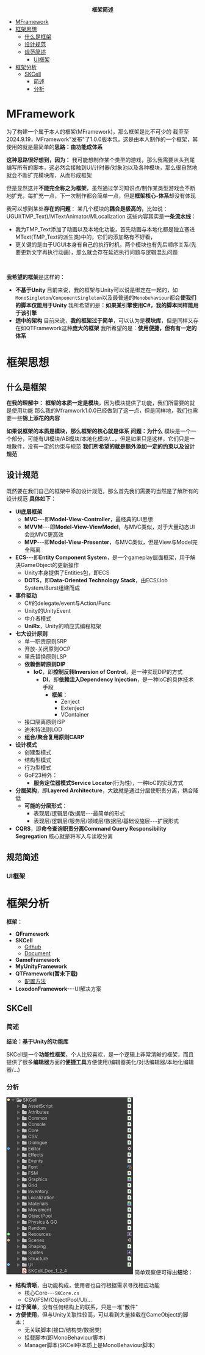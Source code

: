 **<center><BBBG>框架简述</BBBG></center>**

<!-- TOC -->

- [MFramework](#mframework)
- [框架思想](#框架思想)
  - [什么是框架](#什么是框架)
  - [设计规范](#设计规范)
  - [规范简述](#规范简述)
    - [UI框架](#ui框架)
- [框架分析](#框架分析)
  - [SKCell](#skcell)
    - [简述](#简述)
    - [分析](#分析)

<!-- /TOC -->

# MFramework

为了构建一个属于本人的框架(MFramework)，那么框架是比不可少的
截至至2024.9.19，MFramework"发布"了1.0.0版本包，这是由本人制作的一个框架，其使用的就是最简单的**思路：<VT>由功能成体系</VT>**

**这种思路很好想到，因为：**
我可能想制作某个类型的游戏，那么我需要从头到尾编写所有的脚本，这必然会接触到UI/计时器/对象池以及各种模块，那么很自然地就会不断扩充模块库，从而形成框架

但是显然这并**不能完全称之为框架**，虽然通过学习知识点/制作某类型游戏会不断地扩充，每扩充一点，下一次制作都会简单一点，但是<VT><B>框架核心-体系</B></VT>却没有体现

我可以想到某处**存在的问题**：
某几个模块的<DRD><B>耦合是极高的</B></DRD>，比如说：UGUI(TMP_Text)/MTextAnimator/MLocalization
这些内容其实是**一条流水线**：
- 我为TMP_Text添加了动画以及本地化功能，首先动画与本地化都是独立塞进MText(TMP_Text的派生类)中的，它们的<DRD>添加略有不好看</DRD>，
- 更关键的是由于UGUI本身有自己的执行时机，两个模块也有先后顺序关系(先要更新文字再执行动画)，那么就会<DRD>存在延迟执行问题与逻辑混乱问题</DRD>

<BR>

**我希望的框架**是这样的：

- **不基于Unity**
  目前来说，我的框架与Unity可以说是绑定在一起的，如`MonoSingleton`/`ComponentSingleton`以及最普通的`Monobehaviour`都会<DRD><B>使我们的脚本仅能用于Unity</B></DRD>
  我所希望的是：**<VT>如果某引擎使用C#，我的脚本同样能用于该引擎</VT>**
- **适中的架构**
  目前来说，**我的框架过于简单**，可以认为是<GN><B>模块库</B></GN>，但是同样又存在如QTFramework这种**庞大的框架**
  我所希望的是：**<VT>使用便捷，但有有一定的体系</VT>**

# 框架思想

## 什么是框架

**在我的理解中：**
<VT><B>框架的本质一定是模块</B></VT>，因为模块提供了功能，我们所需要的就是使用功能
那么我的Mframwork1.0.0已经做到了这一点，但是同样地，我们也需要一些**锦上添花的内容**

**<VT>如果说框架的本质是模块，那么框架的核心就是体系</VT>**
**<BL>问题：为什么</BL>**
<BL>模块是一个一个部分，可能有UI模块/AB模块/本地化模块/...，但是如果只是这样，它们只是一堆散件，没有一定的约束与规范</BL>
**<VT>我们所希望的就是额外添加一定的约束以及设计规范</VT>**

## 设计规范

既然要在我们自己的框架中添加设计规范，那么首先我们需要的当然是了解所有的设计规范
**具体如下：**

- **UI底层框架**
  - **<GN>MVC</GN>**---即<GN><B>Model-View-Controller</B></GN>，<VT>最经典的UI思想</VT>
  - **<GN>MVVM</GN>**---即<GN><B>Model-View-ViewModel</B></GN>，<VT>与MVC类似，对于大量动态UI会比MVC更高效</VT>
  - **<GN>MVP</GN>**---即<GN><B>Model-View-Presenter</B></GN>，<VT>与MVC类似，但是View与Model完全隔离</VT>
- **<GN>ECS</GN>**---即<GN><B>Entity Component System</B></GN>，<VT>是一个gameplay层面框架，用于解决GameObject的更新操作</VT>
  - Unity本身提供了Entities包，即ECS
  - **<GN>DOTS</GN>**，即<GN><B>Data-Oriented Technology Stack</B></GN>，<VT>由ECS/Job System/Burst组建而成</VT>
- **事件驱动**
  - C#的delegate/event与Action/Func
  - Unity的UnityEvent
  - 中介者模式
  - **<GN>UniRx</GN>**，Unity的<VT>响应式编程框架</VT>
- **七大设计原则**
  - 单一职责原则SRP
  - 开放-关闭原则OCP
  - 里氏替换原则LSP
  - **依赖倒转原则DIP**
    - **<GN>IoC</GN>**，即<GN><B>控制反转Inversion of Control</B></GN>，是一种<VT>实现DIP的方式</VT>
      - **<GN>DI</GN>**，即<GN><B>依赖注入Dependency Injection</B></GN>，是一种<VT>IoC的具体技术手段</VT>
        - **框架：**
          - Zenject
          - Extenject
          - VContainer
  - 接口隔离原则ISP
  - 迪米特法则LOD
  - **组合/聚合复用原则CARP**
- **设计模式**
  - 创建型模式
  - 结构型模式
  - 行为型模式
  - GoF23种外：
    - <GN><B>服务定位器模式Service Locator</B></GN><VT>(行为性)</VT>，一种<VT>IoC的实现方式</VT>
- **<GN>分层架构</GN>**，即<GN><B>Layered Architecture</B></GN>，大致就是通过分层使<VT>职责分离，耦合降低</VT>
  - **可能的分层形式：**
    - 表现层/逻辑层/数据层---最简单的形式
    - 表现层/逻辑层/服务层/领域层/数据层/基础设施层---扩展形式
- **<GN>CQRS</GN>**，即<GN><B>命令查询职责分离Command Query Responsibility Segregation</B></GN>
  核心就是<VT>将写入与读取分离</VT>

## 规范简述

### UI框架

# 框架分析

**框架：**

- **QFramework**
- **SKCell**
  - [Github](https://github.com/Skyrim07/SKCell)
  - [Document](https://skyrim07.github.io/SKCell/#/)
- **GameFramework**
- **MyUnityFramework**
- **QTFramework(暂未下载)**
  - [配置方法](https://www.bilibili.com/video/BV138y6YDEG6)
- **LoxodonFramework**---UI解决方案
  
## SKCell

### 简述

**结论：<VT>基于Unity的功能库</VT>**

SKCell是一个**功能性框架**，个人比较喜欢，是一个逻辑上非常清晰的框架，而且提供了很多**编辑器**方面的**便捷工具**方便使用<YL>(编辑器美化/对话编辑器/本地化编辑器/...)</YL>

### 分析

![SKCell](Pic/SKCell.png)
简单观察便可得出**结论**：

- **<GN>结构清晰</GN>**，由功能构成，使用者也自行根据需求寻找相应功能
  - 核心Core---`SKCore.cs`
  - CSV/FSM/ObjectPool/UI/...
- **<DRD>过于简单</DRD>**，没有任何结构上的联系，只是一堆"散件"
- **<DRD>方便使用</DRD>**，但与Unity关联性较高，可以看到大量挂载在GameObject的脚本：
  - 无关联脚本(接口/结构类/数据类)
  - 挂载脚本(即MonoBehaviour脚本)
  - Manager脚本(SKCell中本质上是MonoBehaviour脚本)